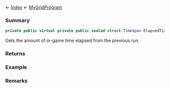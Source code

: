 ← [Index](Api-Index) ← [MyGridProgram](Sandbox.ModAPI.Ingame.MyGridProgram)

### Summary

```csharp
private public virtual private public sealed struct.TimeSpan ElapsedTime { ; protected ; }
```

Gets the amount of in-game time elapsed from the previous run.

### Returns

### Example

### Remarks

